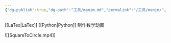 ```yaml
---
{"dg-publish":true,"dg-path":"工具/manim.md","permalink":"/工具/manim/","dgPassFrontmatter":true,"noteIcon":"","created":"2024-05-06T22:31:50.776+08:00","updated":"2024-05-07T09:42:40.921+08:00"}
---
```


[[LaTex\|LaTex]]   [[Python\|Python]]
制作数学动画

![[SquareToCircle.mp4]]